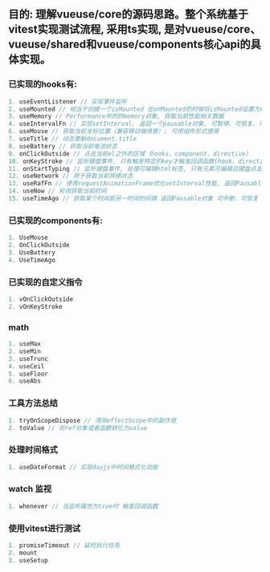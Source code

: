 ## 目的: 理解vueuse/core的源码思路。整个系统基于vitest实现测试流程, 采用ts实现, 是对vueuse/core、vueuse/shared和vueuse/components核心api的具体实现。
  
### 已实现的hooks有:

```js 
1. useEventListener // 实现事件监听
2. useMounted // 相当于创建一个isMounted 在onMounted的时候将isMounted设置为true
3. useMemory // Performance中的的memory对象, 获取当前性能相关数据
4. useIntervalFn // 实现setInterval, 返回一个pausable对象, 可暂停、可恢复、可立即执行
6. useMouse // 获取当前坐标位置（兼容移动端场景）; 可用组件形式使用
7. useTitle // 动态更新document.title
8. useBattery // 获取当前电池状态
9. onClickOutside // 点击当前el之外的区域（hooks、component、directive）
10. onKeyStroke // 监听键盘事件, 只有触发特定的key才触发回调函数(hook、directive)
11. onStartTyping // 监听键盘事件, 处理可编辑html标签, 只有元素可编辑且键盘点击1-9、a-z、A-Z才可触发回调
12. useNetwork // 用于获取当前网络状态
13. useRafFn // 使用requestAnimationFrame优化setInterval性能, 返回Pausable对象 可中断、可恢复
14. useNow // 轮询获取当前时间
15. useTimeAgo // 获取某个时间距另一时间的间隔 返回Pausable对象 可中断、可恢复
```

### 已实现的components有:

```js
1. UseMouse
2. OnClickOutside
3. UseBattery
4. UseTimeAgo
```

### 已实现的自定义指令

```js
1. vOnClickOutside
2. vOnKeyStroke
```

### math

```js
1. useMax
2. useMin
3. useTrunc
4. useCeil
5. useFloor
6. useAbs
```

### 工具方法总结

```js
1. tryOnScopeDispose // 清除effectScope中的副作用
2. toValue // 将ref对象或者函数转化为value
```

### 处理时间格式

```js
1. useDateFormat // 实现dayjs中时间格式化功能
```

### watch 监视

```js
1. whenever // 当监听属性为true时 触发回调函数
```

### 使用vitest进行测试

```js
1. promiseTimeout // 延时执行任务
2. mount
3. useSetup
```
